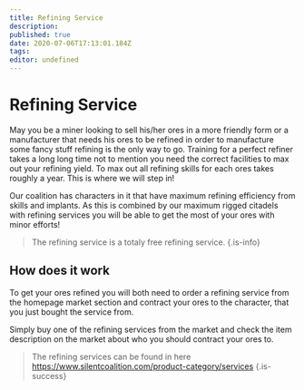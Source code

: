 ```yaml
---
title: Refining Service
description: 
published: true
date: 2020-07-06T17:13:01.184Z
tags: 
editor: undefined
---
```


# Refining Service

May you be a miner looking to sell his/her ores in a more friendly form or a manufacturer that needs his ores to be refined in order to manufacture some fancy stuff refining is the only way to go. Training for a perfect refiner takes a long long time not to mention you need the correct facilities to max out your refining yield. To max out all refining skills for each ores takes roughly a year. This is where we will step in!

Our coalition has characters in it that have maximum refining efficiency from skills and implants. As this is combined by our maximum rigged citadels with refining services you will be able to get the most of your ores with minor efforts!

> The refining service is a totaly free refining service.
{.is-info}

## How does it work
To get your ores refined you will both need to order a refining service from the homepage market section and contract your ores to the character, that you just bought the service from.

Simply buy one of the refining services from the market and check the item description on the market about who you should contract your ores to.

> The refining services can be found in here https://www.silentcoalition.com/product-category/services
{.is-success}

